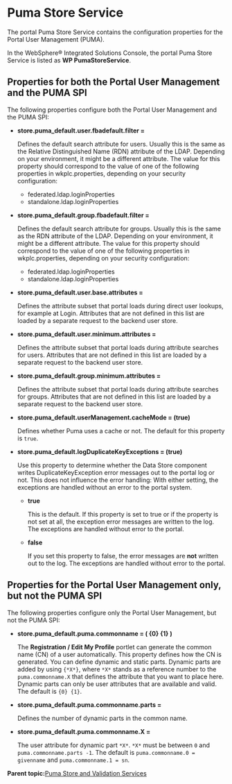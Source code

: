 # Puma Store Service

The portal Puma Store Service contains the configuration properties for the Portal User Management \(PUMA\).

In the WebSphere® Integrated Solutions Console, the portal Puma Store Service is listed as **WP PumaStoreService**.

## Properties for both the Portal User Management and the PUMA SPI

The following properties configure both the Portal User Management and the PUMA SPI:

-   **store.puma\_default.user.fbadefault.filter =**

    Defines the default search attribute for users. Usually this is the same as the Relative Distinguished Name \(RDN\) attribute of the LDAP. Depending on your environment, it might be a different attribute. The value for this property should correspond to the value of one of the following properties in wkplc.properties, depending on your security configuration:

    -   federated.ldap.loginProperties
    -   standalone.ldap.loginProperties
-   **store.puma\_default.group.fbadefault.filter =**

    Defines the default search attribute for groups. Usually this is the same as the RDN attribute of the LDAP. Depending on your environment, it might be a different attribute. The value for this property should correspond to the value of one of the following properties in wkplc.properties, depending on your security configuration:

    -   federated.ldap.loginProperties
    -   standalone.ldap.loginProperties
-   **store.puma\_default.user.base.attributes =**

    Defines the attribute subset that portal loads during direct user lookups, for example at Login. Attributes that are not defined in this list are loaded by a separate request to the backend user store.

-   **store.puma\_default.user.minimum.attributes =**

    Defines the attribute subset that portal loads during attribute searches for users. Attributes that are not defined in this list are loaded by a separate request to the backend user store.

-   **store.puma\_default.group.minimum.attributes =**

    Defines the attribute subset that portal loads during attribute searches for groups. Attributes that are not defined in this list are loaded by a separate request to the backend user store.

-   **store.puma\_default.userManagement.cacheMode = \(true\)**

    Defines whether Puma uses a cache or not. The default for this property is `true`.

-   **store.puma\_default.logDuplicateKeyExceptions = \(true\)**

    Use this property to determine whether the Data Store component writes DuplicateKeyException error messages out to the portal log or not. This does not influence the error handling: With either setting, the exceptions are handled without an error to the portal system.

    -   **true**

        This is the default. If this property is set to true or if the property is not set at all, the exception error messages are written to the log. The exceptions are handled without error to the portal.

    -   **false**

        If you set this property to false, the error messages are **not** written out to the log. The exceptions are handled without error to the portal.


## Properties for the Portal User Management only, but not the PUMA SPI

The following properties configure only the Portal User Management, but not the PUMA SPI:

-   **store.puma\_default.puma.commonname = \( \{0\} \{1\} \)**

    The **Registration / Edit My Profile** portlet can generate the common name \(CN\) of a user automatically. This property defines how the CN is generated. You can define dynamic and static parts. Dynamic parts are added by using `{*X*}`, where `*X*` stands as a reference number to the `puma.commonname.X` that defines the attribute that you want to place here. Dynamic parts can only be user attributes that are available and valid. The default is `{0} {1}`.

-   **store.puma\_default.puma.commonname.parts =**

    Defines the number of dynamic parts in the common name.

-   **store.puma\_default.puma.commonname.X =**

    The user attribute for dynamic part `*X*`. `*X*` must be between `0` and `puma.commonname.parts -1`. The default is `puma.commonname.0 = givenname` and `puma.commonname.1 = sn`.


**Parent topic:**[Puma Store and Validation Services](../admin-system/srvcfgref_puma.md)

